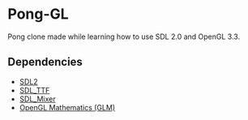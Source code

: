 # Pong-GL
Pong clone made while learning how to use SDL 2.0 and OpenGL 3.3.

## Dependencies
- [SDL2](https://www.libsdl.org/)
- [SDL_TTF](https://www.libsdl.org/projects/SDL_ttf/)
- [SDL_Mixer](https://www.libsdl.org/projects/SDL_mixer/)
- [OpenGL Mathematics (GLM)](https://glm.g-truc.net/0.9.9/index.html)
